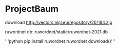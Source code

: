 # ProjectBaum

download http://vectors.nlpl.eu/repository/20/184.zip



ruwordnet db: ruwordnet/static/ruwordnet-2021.db

'''python pip install ruwordnet
ruwordnet download()'''
